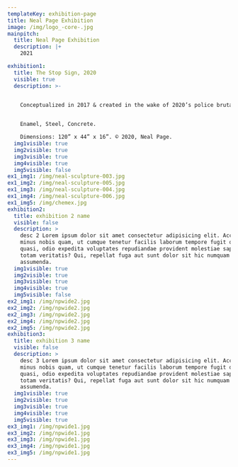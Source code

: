 ```yaml
---
templateKey: exhibition-page
title: Neal Page Exhibition
image: /img/logo_-core-.jpg
mainpitch:
  title: Neal Page Exhibition
  description: |+
    2021

exhibition1:
  title: The Stop Sign, 2020
  visible: true
  description: >-
    

    Conceptualized in 2017 & created in the wake of 2020’s police brutality, discrimination, and gross injustice, The Stop Sign serves as a central focal point to imbue social activism toward injustices of every kind. Black enamel paint, American steel, and Detroit concrete pridefully come together in its delivery of resistance at 10 feet tall. The sculpture signifies an oversized readymade w/ a direct call-to-action, using pedestrian signage as the familiarized, conceptual figure.  Inspired by Giacometti’s harrowing life-sized sculptures, The Stop Sign’s direction seeks to empower resistance to the unacceptable injustices, whether cultural, social, or institutional. 


    Enamel, Steel, Concrete.

    Dimensions: 120” x 44” x 16”. © 2020, Neal Page.
  img1visible: true
  img2visible: true
  img3visible: true
  img4visible: true
  img5visible: false
ex1_img1: /img/neal-sculpture-003.jpg
ex1_img2: /img/neal-sculpture-005.jpg
ex1_img3: /img/neal-sculpture-004.jpg
ex1_img4: /img/neal-sculpture-006.jpg
ex1_img5: /img/chemex.jpg
exhibition2:
  title: exhibition 2 name
  visible: false
  description: >
    desc 2 Lorem ipsum dolor sit amet consectetur adipisicing elit. Accusamus
    minus nobis quam, ut cumque tenetur facilis laborum tempore fugit quaerat
    quasi, odio expedita voluptates repudiandae provident molestiae sapiente
    totam veritatis? Qui, repellat fuga aut sunt dolor sit hic numquam
    assumenda.
  img1visible: true
  img2visible: true
  img3visible: true
  img4visible: true
  img5visible: false
ex2_img1: /img/npwide2.jpg
ex2_img2: /img/npwide2.jpg
ex2_img3: /img/npwide2.jpg
ex2_img4: /img/npwide2.jpg
ex2_img5: /img/npwide2.jpg
exhibition3:
  title: exhibition 3 name
  visible: false
  description: >
    desc 3 Lorem ipsum dolor sit amet consectetur adipisicing elit. Accusamus
    minus nobis quam, ut cumque tenetur facilis laborum tempore fugit quaerat
    quasi, odio expedita voluptates repudiandae provident molestiae sapiente
    totam veritatis? Qui, repellat fuga aut sunt dolor sit hic numquam
    assumenda.
  img1visible: true
  img2visible: true
  img3visible: true
  img4visible: true
  img5visible: true
ex3_img1: /img/npwide1.jpg
ex3_img2: /img/npwide1.jpg
ex3_img3: /img/npwide1.jpg
ex3_img4: /img/npwide1.jpg
ex3_img5: /img/npwide1.jpg
---
```

